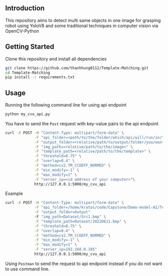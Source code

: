 ## Introduction
This repository aims to detect multi same objects in one image for grasping robot using YoloV8 and some traditional techniques in computer vision via OpenCV-Python
## Getting Started
Clone this repository and install all dependencies
```bash
git clone https://github.com/thanhhung0112/Template-Matching.git
cd Template-Matching
pip install -r requirements.txt
```
## Usage
Running the following command line for using api endpoint
```bash
python my_cvu_api.py
```
You have to send the `Post` request with key-value pairs to the api endpoint
```bash
curl -X POST -H "Content-Type: multipart/form-data" \
			 -F "api_folder=<path/to/the/folder/which/api/will/run/in/this>" \
			 -F "output_folder=<relative/path/to/output/folder/you/want/to/save>" \
			 -F "img_path=<relative/path/to/the/image>" \
			 -F "template_path=<relative/path/to/the/template>" \
			 -F "threshold=0.75" \
			 -F "overlap=0.4" \
			 -F "method=cv2.TM_CCOEFF_NORMED" \
			 -F "min_modify=-1" \
			 -F "max_modify=1" \
			 -F "server_ip=<id address of your computer>"\
			 http://127.0.0.1:5000/my_cvu_api
```
Example 
```bash
curl -X POST -H "Content-Type: multipart/form-data" \
			 -F "api_folder=/home/kratos/code/Capstone/Demo-model-AI/Template-Matching" \
			 -F "output_folder=Output" 
			 -F "img_path=Dataset/Src1.bmp" \
			 -F "template_path=Dataset/20220611.bmp" \
			 -F "threshold=0.75" \
			 -F "overlap=0.4" \
			 -F "method=cv2.TM_CCOEFF_NORMED" \
			 -F "min_modify=-1" \
			 -F "max_modify=1" \
			 -F "server_ip=192.168.0.105"
			 http://127.0.0.1:5000/my_cvu_api
```
Using `Postman` to send the request to api endpoint instead if you do not want to use command line.
